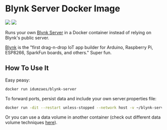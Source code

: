 # Blynk Server Docker Image

[![](https://images.microbadger.com/badges/image/mpherg/blynk-server.svg)](http://microbadger.com/images/mpherg/blynk-server
"Get your own image badge on microbadger.com") [![](https://images.microbadger.com/badges/version/mpherg/blynk-server.svg)](http://microbadger.com/images/mpherg/blynk-server
"Get your own version badge on microbadger.com")

Runs your own [Blynk Server](https://github.com/blynkkk/blynk-server) in a Docker container instead of relying on Blynk's public server.

[Blynk](http://www.blynk.cc) is the "first drag-n-drop IoT app builder for Arduino, Raspberry Pi, ESP8266, SparkFun boards, and others." Super fun.

## How To Use It

Easy peasy:

```sh
docker run idumzaes/blynk-server
```

To forward ports, persist data and include your own server.properties file:

```sh
docker run -dit --restart unless-stopped --network host -v ~/blynk-server/data:/data -v ~/blynk-server/data/server.properties:/config/server.properties --name blynk-server idumzaes/blynk-server
```

Or you can use a data volume in another container (check out different data volume techniques [here](https://docs.docker.com/engine/tutorials/dockervolumes/)).
